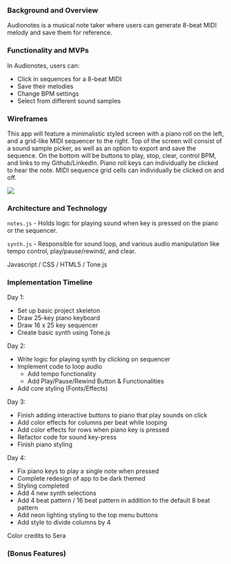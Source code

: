 ### Background and Overview 

Audionotes is a musical note taker where users can generate 8-beat MIDI melody and save them for reference.

### Functionality and MVPs 

In Audionotes, users can:
- Click in sequences for a 8-beat MIDI
- Save their melodies
- Change BPM settings
- Select from different sound samples

### Wireframes 

This app will feature a minimalistic styled screen with a piano roll on the left, and a grid-like MIDI sequencer to the right.
Top of the screen will consist of a sound sample picker, as well as an option to export and save the sequence.
On the bottom will be buttons to play, stop, clear, control BPM, and links to my Github/LinkedIn. 
Piano roll keys can individually be clicked to hear the note. MIDI sequence grid cells can individually be clicked on and off.

   ![](https://i.imgur.com/H5n6mlD.png)

### Architecture and Technology 

`notes.js` - Holds logic for playing sound when key is pressed on the piano or the sequencer.

`synth.js` - Responsible for sound loop, and various audio manipulation like tempo control, play/pause/rewind/, and clear. 

Javascript / CSS / HTML5 / Tone.js

### Implementation Timeline 

Day 1: 
- Set up basic project skeleton
- Draw 25-key piano keyboard
- Draw 16 x 25 key sequencer
- Create basic synth using Tone.js

Day 2:
- Write logic for playing synth by clicking on sequencer
- Implement code to loop audio
   - Add tempo functionality
   - Add Play/Pause/Rewind Button & Functionalities
- Add core styling (Fonts/Effects)

Day 3:
- Finish adding interactive buttons to piano that play sounds on click
- Add color effects for columns per beat while looping
- Add color effects for rows when piano key is pressed
- Refactor code for sound key-press 
- Finish piano styling

Day 4:
- Fix piano keys to play a single note when pressed
- Complete redesign of app to be dark themed
- Styling completed
- Add 4 new synth selections
- Add 4 beat pattern / 16 beat pattern in addition to the default 8 beat pattern
- Add neon lighting styling to the top menu buttons
- Add style to divide columns by 4


Color credits to Sera
### (Bonus Features) 

